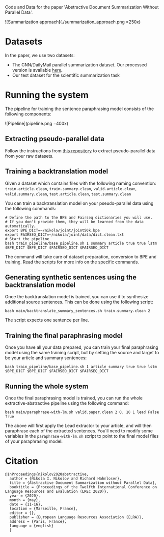 Code and Data for the paper 'Abstractive Document Summarization Without Parallel Data'. 

![Summarization approach](./summarization_approach.png =250x)

# Datasets 

In the paper, we use two datasets: 
 * The CNN/DailyMail parallel summarization dataset. Our processed version is available [here](https://drive.google.com/file/d/10qeztf26eVxmHzUX2JwvC3E0F0BsWcg2/view?usp=sharing). 
 * Our test dataset for the scientific summarization task

# Running the system

The pipeline for training the sentence paraphrasing model consists of the following components: 

![Pipeline](pipeline.png =400x)

## Extracting pseudo-parallel data 

Follow the instructions from [this repository](https://github.com/ninikolov/lha) to extract pseudo-parallel data from 
your raw datasets. 

## Training a backtranslation model 

Given a dataset which contains files with the following naming convention: `train.article.clean`, `train.summary.clean`, 
`valid.article.clean`, `valid.summary.clean`, `test.article.clean`, `test.summary.clean`

You can train a backtranslation model on your pseudo-parallel data using the 
following commands: 

```
# Define the path to the BPE and Fairseq dictionaries you will use. 
# If you don't provide them, they will be learned from the data automatically. 
export BPE_DICT=~/nikola/joint/joint50k.bpe
export FAIRSEQ_DICT=~/nikola/joint/data/dict.clean.txt
# Start the pipeline
bash train_pipeline/base_pipeline.sh 1 summary article true true lstm $BPE_DICT $BPE_DICT $FAIRSEQ_DICT $FAIRSEQ_DICT
```

The command will take care of dataset preparation, conversion to BPE and training. Read
the scripts for more info on the specific commands.  

## Generating synthetic sentences using the backtranslation model

Once the backtranslation model is trained, you can use it to synthesize additional 
source sentences. This can be done using the following script: 

```
bash main/backtranslate_summary_sentences.sh train.summary.clean 2
```

The script expects one sentence per line. 

## Training the final paraphrasing model 

Once you have all your data prepared, you can train your final paraphrasing model using 
the same training script, but by setting the source and target to be your 
article and summary sentences: 

```
bash train_pipeline/base_pipeline.sh 1 article summary true true lstm $BPE_DICT $BPE_DICT $FAIRSEQ_DICT $FAIRSEQ_DICT
```

## Running the whole system   

Once the final paraphrasing model is trained, you can run the whole extractive-abstractive 
pipeline using the following command: 

```
bash main/paraphrase-with-lm.sh valid.paper.clean 2 0. 10 1 lead False True 
```

The above will first apply the Lead extractor to your article, and will then
paraphrase each of the extracted sentences. 
You'll need to modify some variables in the `paraphrase-with-lm.sh` script 
to point to the final model files of your paraphrasing model. 

# Citation 

```
@InProceedings{nikolov2020abstractive,
  author = {Nikola I. Nikolov and Richard Hahnloser},
  title = {Abstractive Document Summarization without Parallel Data},
  booktitle = {Proceedings of the Twelfth International Conference on Language Resources and Evaluation (LREC 2020)},
  year = {2020},
  month = {may},
  date = {11-16},
  location = {Marseille, France},
  editor = {},
  publisher = {European Language Resources Association (ELRA)},
  address = {Paris, France},
  language = {english}
  }
```